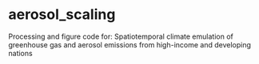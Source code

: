 # aerosol_scaling
Processing and figure code for: Spatiotemporal climate emulation of greenhouse gas and aerosol emissions from high-income and developing nations
